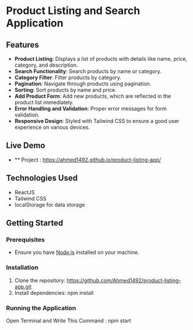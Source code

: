 # Product Listing and Search Application

## Features
- **Product Listing**: Displays a list of products with details like name, price, category, and description.
- **Search Functionality**: Search products by name or category.
- **Category Filter**: Filter products by category.
- **Pagination**: Navigate through products using pagination.
- **Sorting**: Sort products by name and price.
- **Add Product Form**: Add new products, which are reflected in the product list immediately.
- **Error Handling and Validation**: Proper error messages for form validation.
- **Responsive Design**: Styled with Tailwind CSS to ensure a good user experience on various devices.


## Live Demo 
- ** Project  :  https://ahmed1492.github.io/product-listing-app/


## Technologies Used
- ReactJS
- Tailwind CSS
- localStorage for data storage


## Getting Started

### Prerequisites
- Ensure you have [Node.js](https://nodejs.org/) installed on your machine.

### Installation
1. Clone the repository:    https://github.com/Ahmed1492/product-listing-app.git
2. Install dependencies:     npm install


### Running the Application
Open Terminal and Write This Command  :  npm start


   
